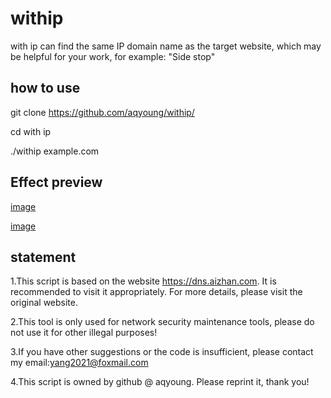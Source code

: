 # withip  
with ip can find the same IP domain name as the target website, which may be helpful for your work, for example: "Side stop"  
  
  
## how to use
  
git clone https://github.com/aqyoung/withip/  
  
cd with ip  
  
./withip example.com  
  
  
## Effect preview
  
[image](https://github.com/aqyoung/withip/master/1.png)  
  
[image](https://github.com/aqyoung/withip/master/2.png)  
  
  
## statement
  
1.This script is based on the website https://dns.aizhan.com. It is recommended to visit it appropriately. For more details, please visit the original website.  
  
2.This tool is only used for network security maintenance tools, please do not use it for other illegal purposes!  
  
3.If you have other suggestions or the code is insufficient, please contact my email:yang2021@foxmail.com  
  
4.This script is owned by github @ aqyoung. Please reprint it, thank you!  
